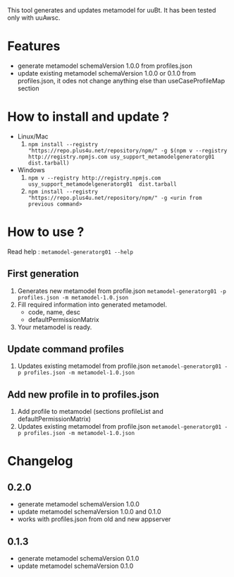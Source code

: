 This tool generates and updates metamodel for uuBt. It has been tested only with uuAwsc. 

# Features
- generate metamodel schemaVersion 1.0.0 from profiles.json
- update existing metamodel schemaVersion 1.0.0 or 0.1.0 from profiles.json, it odes not change anything else than useCaseProfileMap section

# How to install and update ?

 - Linux/Mac
   1. `npm install --registry "https://repo.plus4u.net/repository/npm/" -g $(npm v --registry http://registry.npmjs.com usy_support_metamodelgeneratorg01  dist.tarball)`
 - Windows
   1. `npm v --registry http://registry.npmjs.com usy_support_metamodelgeneratorg01  dist.tarball`
   2. `npm install --registry "https://repo.plus4u.net/repository/npm/" -g <urin from previous command>`

# How to use ?

Read help : `metamodel-generatorg01 --help`

## First generation
1. Generates new metamodel from profile.json
   `metamodel-generatorg01 -p profiles.json -m metamodel-1.0.json`
2. Fill required information into generated metamodel.
   - code, name, desc   
   - defaultPermissionMatrix
3. Your metamodel is ready.

## Update command profiles
1. Updates existing metamodel from profile.json
   `metamodel-generatorg01 -p profiles.json -m metamodel-1.0.json`

## Add new profile in to profiles.json
1. Add profile to metamodel (sections profileList and defaultPermissionMatrix)
2. Updates existing metamodel from profile.json
   `metamodel-generatorg01 -p profiles.json -m metamodel-1.0.json`


# Changelog
## 0.2.0
- generate metamodel schemaVersion 1.0.0
- update metamodel schemaVersion 1.0.0 and 0.1.0
- works with profiles.json from old and new appserver

## 0.1.3
- generate metamodel schemaVersion 0.1.0
- update metamodel schemaVersion 0.1.0
